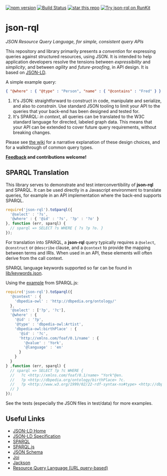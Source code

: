 [![npm version](https://badge.fury.io/js/json-rql.svg)](https://badge.fury.io/js/json-rql)
[![Build Status](https://travis-ci.org/gsvarovsky/json-rql.svg?branch=master)](https://travis-ci.org/gsvarovsky/json-rql)
[![star this repo](http://githubbadges.com/star.svg?user=gsvarovsky&repo=json-rql&style=flat)](https://github.com/gsvarovsky/json-rql)
[![Try json-rql on RunKit](https://badge.runkitcdn.com/json-rql.svg)](https://npm.runkit.com/json-rql)
# json-rql
_JSON Resource Query Language, for simple, consistent query APIs_

This repository and library primarily presents a _convention_ for expressing queries against structured resources, using JSON. It is intended to help application developers resolve the tensions between _expressibility_ and _simplicity_, and between _agility_ and _future-proofing_, in API design. It is based on [JSON-LD](https://json-ld.org).

A simple example query:
```json
{ "@where" : { "@type" : "Person", "name" : { "@contains" : "Fred" } } }
```

1. It's JSON: straightforward to construct in code, manipulate and serialize, and also to _constrain_. Use standard JSON tooling to limit your API to the queries that your back-end has been designed and tested for.
2. It's SPARQL: _in context_, all queries can be translated to the W3C standard language for directed, labeled graph data. This means that your API can be extended to cover future query requirements, without breaking changes.

Please see [the wiki](https://github.com/gsvarovsky/json-rql/wiki) for a narrative explanation of these design choices, and for a walkthrough of common query types.

**[Feedback](https://github.com/gsvarovsky/json-rql/issues) and contributions welcome!**

## SPARQL Translation
This library serves to demonstrate and test interconvertibility of **json-rql** and SPARQL. It can be used directly in a Javascript environment to translate queries, for example in an API implementation where the back-end supports SPARQL.

```javascript
require('json-rql').toSparql({
  '@select' : '?s',
  '@where' : { '@id' : '?s', '?p' : '?o' }
}, function (err, sparql) {
  // sparql => SELECT ?s WHERE { ?s ?p ?o. }
});
```

For translation into SPARQL, a **json-rql** query typically requires a `@select`, `@construct` or `@describe` clause, and a `@context` to provide the mapping between terms and IRIs. When used in an API, these elements will often derive from the call context.

SPARQL language keywords supported so far can be found in [lib/keywords.json](/lib/keywords.json).

Using the [example](https://www.npmjs.com/package/sparqljs#representation) from SPARQL.js:
```javascript
require('json-rql').toSparql({
  '@context' : {
    'dbpedia-owl' : 'http://dbpedia.org/ontology/'
  },
  '@select' : ['?p', '?c'],
  '@where' : {
    '@id' : '?p',
    '@type' : 'dbpedia-owl:Artist',
    'dbpedia-owl:birthPlace' : {
      '@id' : '?c',
      'http://xmlns.com/foaf/0.1/name' : {
        '@value' : 'York',
        '@language' : 'en'
      }
    }
  }
} ,function (err, sparql) {
  // sparql => SELECT ?p ?c WHERE {
  //   ?c <http://xmlns.com/foaf/0.1/name> "York"@en.
  //   ?p <http://dbpedia.org/ontology/birthPlace> ?c.
  //   ?p <http://www.w3.org/1999/02/22-rdf-syntax-ns#type> <http://dbpedia.org/ontology/Artist>.
  // }
});
```

See the tests (especially the JSON files in test/data) for more examples.

## Useful Links
* [JSON-LD Home](http://json-ld.org/)
* [JSON-LD Specification](http://json-ld.org/spec/latest/json-ld/)
* [SPARQL](https://www.w3.org/TR/rdf-sparql-query)
* [SPARQL.js](https://github.com/RubenVerborgh/SPARQL.js)
* [JSON Schema](http://json-schema.org/)
* [Joi](https://github.com/hapijs/joi)
* [Jackson](https://github.com/FasterXML/jackson)
* [Resource Query Language (URL query-based)](https://github.com/persvr/rql)
